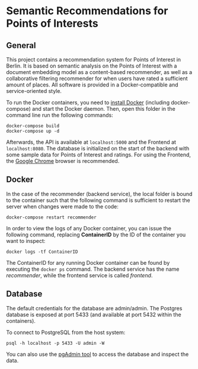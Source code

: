 # Semantic Recommendations for Points of Interests

## General

This project contains a recommendation system for Points of Interest in Berlin. It is based on semantic analysis on the Points of Interest with a document embedding model as a content-based recommender, as well as a collaborative filtering recommender for when users have rated a sufficient amount of places. All software is provided in a Docker-compatible and service-oriented style.

To run the Docker containers, you need to [install Docker](https://docs.docker.com/install/) (including docker-compose) and start the Docker daemon. Then, open this folder in the command line run the following commands:

```{sh}
docker-compose build
docker-compose up -d
```

Afterwards, the API is available at ```localhost:5000``` and the Frontend at ```localhost:8080```. The database is initialized on the start of the backend with some sample data for Points of Interest and ratings. For using the Frontend, the [Google Chrome](https://www.google.com/intl/en/chrome/) browser is recommended.

## Docker

In the case of the recommender (backend service), the local folder is bound to the container such that the following command is sufficient to restart the server when changes were made to the code:

```{sh}
docker-compose restart recommender
```

In order to view the logs of any Docker container, you can issue the following command, replacing **ContainerID** by the ID of the container you want to inspect:

```{sh}
docker logs -tf ContainerID
```

The ContainerID for any running Docker container can be found by executing the ```docker ps``` command. The backend service has the name _recommender_, while the frontend service is called _frontend_.

## Database

The default credentials for the database are admin/admin. The Postgres database is exposed at port 5433 (and available at port 5432 within the containers).

To connect to PostgreSQL from the host system:

```{sh}
psql -h localhost -p 5433 -U admin -W
```

You can also use the [pgAdmin tool](https://www.pgadmin.org) to access the database and inspect the data.

